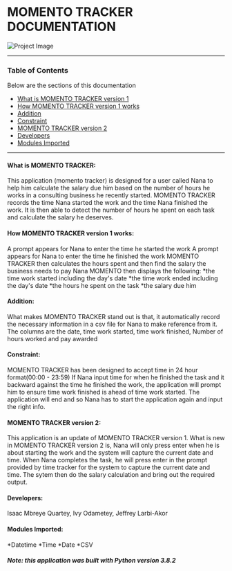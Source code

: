 # MOMENTO TRACKER DOCUMENTATION 

![Project Image](https://www.alliancesoftware.com.au/wp-content/uploads/Time-Tracker@2x.png)

---

### Table of Contents
Below are the sections of this documentation

- [What is MOMENTO TRACKER version 1](#what-is-momento-tracker)
- [How MOMENTO TRACKER version 1 works](#how-it-works-use)
- [Addition](#addition)
- [Constraint](#constraint)
- [MOMENTO TRACKER version 2](#momento-tracker-version-2.0.1)
- [Developers](#developers)
- [Modules Imported](#modules-imported)

---
#### What is MOMENTO TRACKER:
This application (momento tracker) is designed for a user called Nana
to help him calculate the salary due him based on the number of hours he works in a consulting business he recently started.
MOMENTO TRACKER records the time Nana started the work and the time Nana finished the work.
It is then able to detect the number of hours he spent on each task and calculate the salary he deserves.

#### How MOMENTO TRACKER version 1 works:
A prompt appears for Nana to enter the time he started the work
A prompt appears for Nana to enter the time he finished the work
MOMENTO TRACKER then calculates the hours spent and then find the salary the business needs to pay Nana
MOMENTO then displays the following:
    *the time work started including the day's date
	*the time work ended including the day's date
	*the hours he spent on the task
	*the salary due him


#### Addition:
What makes MOMENTO TRACKER stand out is that, it automatically record the necessary information in a csv file for Nana to make reference from it.
The columns are the date, time work started, time work finished, Number of hours worked and pay awarded


#### Constraint:
MOMENTO TRACKER has been designed to accept time in 24 hour format(00:00 - 23:59)
If Nana input time for when he finished the task and it backward against the time he finished the work,
the application will prompt him to ensure time work finished is ahead of time work started.
The application will end and so Nana has to start the application again and input the right info.


#### MOMENTO TRACKER version 2:
This application is an update of MOMENTO TRACKER version 1.
What is new in MOMENTO TRACKER version 2 is, Nana will only press enter when he is about starting the work and the system will capture the current date and time.
When Nana completes the task, he will press enter in the prompt provided by time tracker for the system to capture the current date and time.
The sytem then do the salary calculation and bring out the required output.


#### Developers:
Isaac Mbreye Quartey, 
Ivy Odametey,
Jeffrey Larbi-Akor 


#### Modules Imported:
*Datetime
*Time
*Date
*CSV


##### Note: this application was built with Python version 3.8.2
